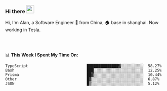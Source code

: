 ### Hi there <img src="https://media.giphy.com/media/hvRJCLFzcasrR4ia7z/giphy.gif" width="25px">

<!-- ![visitors](https://visitor-badge.glitch.me/badge?page_id=dislfyer.dislfyer) -->

Hi, I'm Alan, a Software Engineer 🚀 from China, 🏠 base in shanghai. Now working in Tesla.

<br/>
<br/>

📊 **This Week I Spent My Time On:**


<!--START_SECTION:waka-->

```text
TypeScript                          ██████████████▓░░░░░░░░░░  58.27%
Bash                                ███░░░░░░░░░░░░░░░░░░░░░░  12.25%
Prisma                              ██▓░░░░░░░░░░░░░░░░░░░░░░  10.44%
Other                               █▓░░░░░░░░░░░░░░░░░░░░░░░  6.87%
JSON                                █▒░░░░░░░░░░░░░░░░░░░░░░░  5.12%
```

<!--END_SECTION:waka-->

<!--
**About Me:**
 -->
